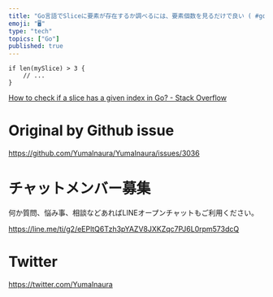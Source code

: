 ```yaml
---
title: "Go言語でSliceに要素が存在するか調べるには、要素個数を見るだけで良い ( #go : Error:  slice index out "
emoji: "🖥"
type: "tech"
topics: ["Go"]
published: true
---
```


```golang
if len(mySlice) > 3 {
    // ...
}
```

[How to check if a slice has a given index in Go? - Stack Overflow](https://stackoverflow.com/questions/27252152/how-to-check-if-a-slice-has-a-given-index-in-go)

# Original by Github issue

https://github.com/YumaInaura/YumaInaura/issues/3036








<!-- Update From Qiita API -->

# チャットメンバー募集


何か質問、悩み事、相談などあればLINEオープンチャットもご利用ください。

https://line.me/ti/g2/eEPltQ6Tzh3pYAZV8JXKZqc7PJ6L0rpm573dcQ





# Twitter


https://twitter.com/YumaInaura


<!-- Update From Qiita API -->


